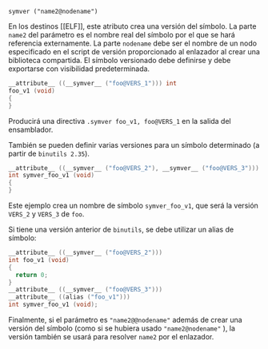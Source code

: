 `symver ("name2@nodename")`[](https://gcc.gnu.org/onlinedocs/gcc/Common-Function-Attributes.html#index-symver-function-attribute)

En los destinos [[ELF]], este atributo crea una versión del símbolo. La parte ``name2`` del parámetro es el nombre real del símbolo por el que se hará referencia externamente. La parte `nodename` debe ser el nombre de un nodo especificado en el script de versión proporcionado al enlazador al crear una biblioteca compartida. El símbolo versionado debe definirse y debe exportarse con visibilidad predeterminada.

```c
__attribute__ ((__symver__ ("foo@VERS_1"))) int
foo_v1 (void)
{
}
```

Producirá una directiva `.symver foo_v1, foo@VERS_1` en la salida del ensamblador.

También se pueden definir varias versiones para un símbolo determinado (a partir de ``binutils 2.35``).

```c
__attribute__ ((__symver__ ("foo@VERS_2"), __symver__ ("foo@VERS_3")))
int symver_foo_v1 (void)
{
}
```

Este ejemplo crea un nombre de símbolo `symver_foo_v1`, que será la versión `VERS_2` y `VERS_3` de `foo`.

Si tiene una versión anterior de ``binutils``, se debe utilizar un alias de símbolo:

```c
__attribute__ ((__symver__ ("foo@VERS_2")))
int foo_v1 (void)
{
  return 0;
}
__attribute__ ((__symver__ ("foo@VERS_3")))
__attribute__ ((alias ("foo_v1")))
int symver_foo_v1 (void);
```

Finalmente, si el parámetro es `"name2@@nodename"` además de crear una versión del símbolo (como si se hubiera usado `"name2@nodename"` ), la versión también se usará para resolver ``name2`` por el enlazador.
